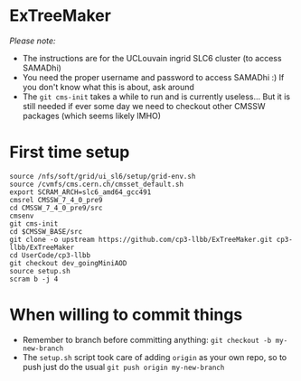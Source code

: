 ExTreeMaker
===========

*Please note:*
* The instructions are for the UCLouvain ingrid SLC6 cluster (to access SAMADhi)
* You need the proper username and password to access SAMADhi :) If you don't know what this is about, ask around
* The `git cms-init` takes a while to run and is currently useless... But it is still needed if ever some day we need to checkout other CMSSW packages (which seems likely IMHO)

# First time setup

 ```
 source /nfs/soft/grid/ui_sl6/setup/grid-env.sh
 source /cvmfs/cms.cern.ch/cmsset_default.sh
 export SCRAM_ARCH=slc6_amd64_gcc491
 cmsrel CMSSW_7_4_0_pre9
 cd CMSSW_7_4_0_pre9/src
 cmsenv
 git cms-init
 cd $CMSSW_BASE/src 
 git clone -o upstream https://github.com/cp3-llbb/ExTreeMaker.git cp3-llbb/ExTreeMaker
 cd UserCode/cp3-llbb
 git checkout dev_goingMiniAOD
 source setup.sh
 scram b -j 4
 ```
 
# When willing to commit things
  * Remember to branch before committing anything: ```git checkout -b my-new-branch```
  * The ```setup.sh``` script took care of adding ```origin``` as your own repo, so to push just do the usual ```git push origin my-new-branch```

